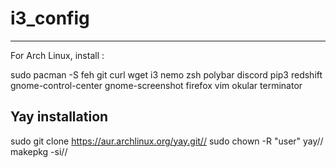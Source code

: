 # i3_config
----------------------------------------------------------
For Arch Linux, install : 

sudo pacman -S feh git curl wget i3 nemo zsh polybar discord pip3 redshift gnome-control-center gnome-screenshot firefox vim okular terminator

## Yay installation
sudo git clone https://aur.archlinux.org/yay.git//
sudo chown -R "user" yay//
makepkg -si//
